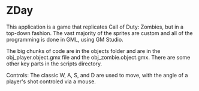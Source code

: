 # ZDay
This application is a game that replicates Call of Duty: Zombies, but in a top-down fashion. 
The vast majority of the sprites are custom and all of the programming is done in GML, 
using GM Studio.

The big chunks of code are in the objects folder and are in the obj_player.object.gmx file and the obj_zombie.object.gmx. There are some other key parts in the scripts directory.

Controls: The classic W, A, S, and D are used to move, with the angle of a player's shot controled via a mouse.
